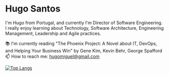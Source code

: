 # Hugo Santos
I'm Hugo from Portugal, and currently I'm Director of Software Engineering. I really enjoy learning about Technology, Software Architecture, Engineering Management, Leadership and Agile practices.

📚 I'm currently reading "The Phoenix Project: A Novel about IT, DevOps, and Helping Your Business Win" by Gene Kim, Kevin Behr, George Spafford  
📫 How to reach me: hugomiguel@gmail.com

<!--
**hugomssantos/hugomssantos** is a ✨ _special_ ✨ repository because its `README.md` (this file) appears on your GitHub profile.

Here are some ideas to get you started:

- 🔭 I’m currently working on ...
- 🌱 I’m currently learning ...
- 👯 I’m looking to collaborate on ...
- 🤔 I’m looking for help with ...
- 💬 Ask me about ...
- 📫 How to reach me: ...
- 😄 Pronouns: ...
- ⚡ Fun fact: ...
-->


[![Top Langs](https://github-readme-stats.vercel.app/api/top-langs/?username=hugomssantos)](https://github.com/anuraghazra/github-readme-stats)

